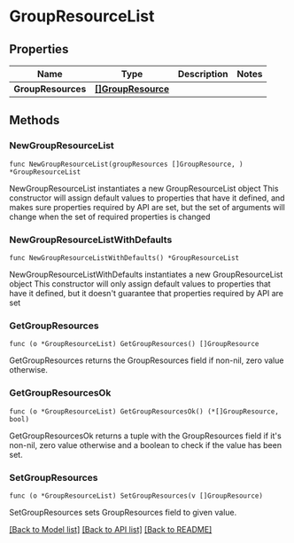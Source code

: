 # GroupResourceList

## Properties

Name | Type | Description | Notes
------------ | ------------- | ------------- | -------------
**GroupResources** | [**[]GroupResource**](GroupResource.md) |  | 

## Methods

### NewGroupResourceList

`func NewGroupResourceList(groupResources []GroupResource, ) *GroupResourceList`

NewGroupResourceList instantiates a new GroupResourceList object
This constructor will assign default values to properties that have it defined,
and makes sure properties required by API are set, but the set of arguments
will change when the set of required properties is changed

### NewGroupResourceListWithDefaults

`func NewGroupResourceListWithDefaults() *GroupResourceList`

NewGroupResourceListWithDefaults instantiates a new GroupResourceList object
This constructor will only assign default values to properties that have it defined,
but it doesn't guarantee that properties required by API are set

### GetGroupResources

`func (o *GroupResourceList) GetGroupResources() []GroupResource`

GetGroupResources returns the GroupResources field if non-nil, zero value otherwise.

### GetGroupResourcesOk

`func (o *GroupResourceList) GetGroupResourcesOk() (*[]GroupResource, bool)`

GetGroupResourcesOk returns a tuple with the GroupResources field if it's non-nil, zero value otherwise
and a boolean to check if the value has been set.

### SetGroupResources

`func (o *GroupResourceList) SetGroupResources(v []GroupResource)`

SetGroupResources sets GroupResources field to given value.



[[Back to Model list]](../README.md#documentation-for-models) [[Back to API list]](../README.md#documentation-for-api-endpoints) [[Back to README]](../README.md)



